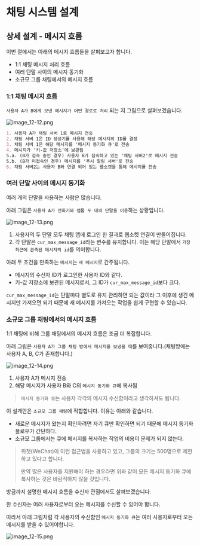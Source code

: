 # 채팅 시스템 설계

## 상세 설계 - 메시지 흐름
이번 절에서는 아래의 메시지 흐름들을 살펴보고자 합니다.
- 1:1 채팅 메시지 처리 흐름
- 여러 단말 사이의 메시지 동기화
- 소규모 그룹 채팅에서의 메시지 흐름

### 1:1 채팅 메시지 흐름
`사용자 A가 B에게 보낸 메시지가 어떤 경로로 처리` 되는 지 그림으로 살펴보겠습니다.

![image_12-12.png](image%2Fimage_12-12.png)

```markdown
1. 사용자 A가 채팅 서버 1로 메시지 전송
2. 채팅 서버 1은 ID 생성기를 사용해 해당 메시지의 ID를 결정
3. 채팅 서버 1은 해당 메시지를 '메시지 동기화 큐'로 전송
4. 메시지가 '키-값 저장소'에 보관됨
5.a. (B가 접속 중인 경우) 사용자 B가 접속하고 있는 '채팅 서버2'로 메시지 전송
5.b. (B가 미접속인 경우) 메시지를 '푸시 알림 서버'로 전송
6. 채팅 서버2는 사용자 B와 연결 되어 있는 웹소켓을 통해 메시지를 전송
```

### 여러 단말 사이의 메시지 동기화
여러 개의 단말을 사용하는 사람은 많습니다.

아래 그림은 `사용자 A가 전화기와 랩톱 두 대의 단말을 이용`하는 상황입니다. 

![image_12-13.png](image%2Fimage_12-13.png)

1. 사용자의 두 단말 모두 채팅 앱에 로그인 한 결과로 웹소켓 연결이 만들어집니다.
2. 각 단말은 `cur_max_message_id`라는 변수를 유지합니다. 이는 해당 단말에서 `가장 최근에 관측된 메시지의 id`를 의미합니다.

아래 두 조건을 만족하는 `메시지`는 `새 메시지`로 간주됩니다.
- 메시지의 수신자 ID가 로그인한 사용자 ID와 같다.
- 키-값 저장소에 보관된 메시지로서, 그 ID가 `cur_max_message_id`보다 크다.

`cur_max_message_id`는 단말마다 별도로 유지 관리하면 되는 값이라 그 이후에 생긴 메시지만 가져오면 되기 때문에 새 메시지를 가져오는 작업을 쉽게 구현할 수 있습니다.

### 소규모 그룹 채팅에서의 메시지 흐름
1:1 채팅에 비해 그룹 채팅에서의 메시지 흐름은 조금 더 복잡합니다.

아래 그림은 `사용자 A가 그룹 채팅 방에서 메시지를 보냈을 때`를 보여줍니다.(채팅방에는 사용자 A, B, C가 존재합니다.)

![image_12-14.png](image%2Fimage_12-14.png)
1. 사용자 A가 메시지 전송
2. 해당 메시지가 사용자 B와 C의 `메시지 동기화 큐`에 복사됨

> `메시지 동기화 큐`는 사용자 각각의 메시지 수신함이라고 생각하셔도 됩니다.

이 설계안은 `소규모 그룹 채팅`에 적합합니다. 이유는 아래와 같습니다.
- 새로운 메시지가 왔는지 확인하려면 자기 큐만 확인하면 되기 때문에 메시지 동기화 플로우가 간단하다.
- 소규모 그룹에서는 큐에 메시지를 복사하는 작업의 비용이 문제가 되지 않는다.

> 위챗(WeChat)이 이런 접근법을 사용하고 있고, 그룹의 크기는 500명으로 제한하고 있다고 합니다.
> 
> 만약 많은 사용자를 지원해야 하는 경우라면 위와 같이 모든 메시지 동기화 큐에 복사하는 것은 바람직하지 않을 것입니다.

방금까지 설명한 메시지 흐름을 수신자 관점에서도 살펴보겠습니다.

한 수신자는 여러 사용자로부터 오는 메시지를 수신할 수 있어야 합니다. 

따라서 아래 그림처럼 각 사용자의 수신함인 `메시지 동기화 큐`는 여러 사용자로부터 오는 메시지를 받을 수 있어야합니다.

![image_12-15.png](image%2Fimage_12-15.png)